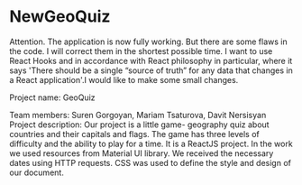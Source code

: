 # NewGeoQuiz

Attention. The application is now fully working. But there are some flaws in the code. I will correct them in the shortest possible time. I want to use React Hooks and in accordance with React philosophy in particular, where it says 'There should be a single “source of truth” for any data that changes in a React application'.I would like to make some small changes.

Project name: GeoQuiz

Team members: Suren Gorgoyan, Mariam Tsaturova, Davit Nersisyan
Project description:  Our project is a little game- geography quiz about countries and their capitals and flags. The game has three levels of difficulty and the ability to play for a time. It is a ReactJS project. In the work we used resources from Material UI library. We received the necessary dates using HTTP requests. CSS was used to define the style and design of our document.
